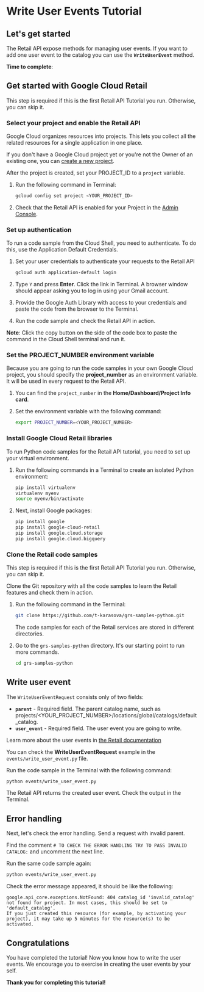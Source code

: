 # **Write User Events Tutorial**

## Let's get started

The Retail API expose methods for managing user events.
If you want to add one user event to the catalog you can use the **```WriteUserEvent```** method.


**Time to complete**: 
<walkthrough-tutorial-duration duration="3.0"></walkthrough-tutorial-duration>

## Get started with Google Cloud Retail

This step is required if this is the first Retail API Tutorial you run.
Otherwise, you can skip it.

### Select your project and enable the Retail API

Google Cloud organizes resources into projects. This lets you
collect all the related resources for a single application in one place.

If you don't have a Google Cloud project yet or you're not the Owner of an existing one, you can
[create a new project](https://console.cloud.google.com/projectcreate).

After the project is created, set your PROJECT_ID to a ```project``` variable.
1. Run the following command in Terminal:
    ```bash
    gcloud config set project <YOUR_PROJECT_ID>
    ```

1. Check that the Retail API is enabled for your Project in the [Admin Console](https://console.cloud.google.com/ai/retail/).

### Set up authentication

To run a code sample from the Cloud Shell, you need to authenticate. To do this, use the Application Default Credentials.

1. Set your user credentials to authenticate your requests to the Retail API

    ```bash
    gcloud auth application-default login
    ```

1. Type `Y` and press **Enter**. Click the link in Terminal. A browser window should appear asking you to log in using your Gmail account.

1. Provide the Google Auth Library with access to your credentials and paste the code from the browser to the Terminal.

1. Run the code sample and check the Retail API in action.

**Note**: Click the copy button on the side of the code box to paste the command in the Cloud Shell terminal and run it.

### Set the PROJECT_NUMBER environment variable

Because you are going to run the code samples in your own Google Cloud project, you should specify the **project_number** as an environment variable. It will be used in every request to the Retail API.

1. You can find the ```project_number``` in the **Home/Dashboard/Project Info card**.

1. Set the environment variable with the following command:
    ```bash
    export PROJECT_NUMBER=<YOUR_PROJECT_NUMBER>
    ```

### Install Google Cloud Retail libraries

To run Python code samples for the Retail API tutorial, you need to set up your virtual environment.

1. Run the following commands in a Terminal to create an isolated Python environment:
    ```bash
    pip install virtualenv
    virtualenv myenv
    source myenv/bin/activate
    ```
1. Next, install Google packages:
    ```bash
    pip install google
    pip install google-cloud-retail
    pip install google.cloud.storage
    pip install google.cloud.bigquery

    ```

### Clone the Retail code samples

This step is required if this is the first Retail API Tutorial you run.
Otherwise, you can skip it.

Clone the Git repository with all the code samples to learn the Retail features and check them in action.

<!-- TODO(ianan): change the repository link -->
1. Run the following command in the Terminal:
    ```bash
    git clone https://github.com/t-karasova/grs-samples-python.git
    ```

    The code samples for each of the Retail services are stored in different directories.

1. Go to the ```grs-samples-python``` directory. It's our starting point to run more commands.
    ```bash
    cd grs-samples-python
    ```

## Write user event

The ```WriteUserEventRequest``` consists only of two fields: 
 - **```parent```** - Required field. The parent catalog name, such as projects/<YOUR_PROJECT_NUMBER>/locations/global/catalogs/default_catalog.
 - **```user_event```** - Required field. The user event you are going to write. 
   
Learn more about the user events in [the Retail documentation](https://cloud.google.com/retail/docs/reference/rpc/google.cloud.retail.v2#userevent)

You can check the **WriteUserEventRequest** example in the ```events/write_user_event.py``` file.

Run the code sample in the Terminal with the following command:
```bash
python events/write_user_event.py
```

The Retail API returns the created user event. Check the output in the Terminal.


## Error handling

Next, let's check the error handling. Send a request with invalid parent.

Find the comment ```# TO CHECK THE ERROR HANDLING TRY TO PASS INVALID CATALOG:``` and uncomment the next line.

Run the same code sample again:
```bash
python events/write_user_event.py
```

Check the error message appeared, it should be like the following:

```none
google.api_core.exceptions.NotFound: 404 catalog_id 'invalid_catalog' not found for project. In most cases, this should be set to 'default_catalog'.
If you just created this resource (for example, by activating your project), it may take up 5 minutes for the resource(s) to be activated.
```

## Congratulations

<walkthrough-conclusion-trophy></walkthrough-conclusion-trophy>

You have completed the tutorial! Now you know how to write the user events. We encourage you to exercise in creating the user events by your self.

**Thank you for completing this tutorial!**
